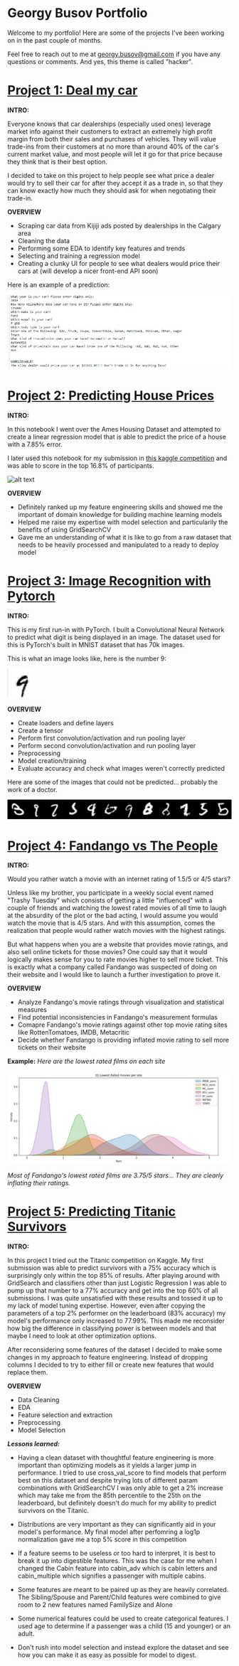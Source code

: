 # Georgy Busov Portfolio

Welcome to my portfolio! Here are some of the projects I've been working on in the past couple of months.

Feel free to reach out to me at georgy.busov@gmail.com if you have any questions or comments. And yes, this theme is called "hacker".



# [Project 1: Deal my car](https://github.com/georgybusov/Deal-my-car)

**INTRO:**

Everyone knows that car dealerships (especially used ones) leverage market info against their customers to extract an extremely high profit margin from both their sales and purchases of vehicles.
They will value trade-ins from their customers at no more than around 40% of the car's current market value, and most people will let it go for that price because they think that is their best option.

I decided to take on this project to help people see what price a dealer would try to sell their car for after they accept it as a trade in, so that they can know exactly how much they should ask for when negotiating their trade-in.

**OVERVIEW**

- Scraping car data from Kijiji ads posted by dealerships in the Calgary area
- Cleaning the data
- Performing some EDA to identify key features and trends
- Selecting and training a regression model
- Creating a clunky UI for people to see what dealers would price their cars at (will develop a nicer front-end API soon)

Here is an example of a prediction:

![alt text](https://github.com/bgosha24/Deal-my-car/blob/main/dealmycarexample1.jpg?raw=true)



# [Project 2: Predicting House Prices](https://github.com/georgybusov/Predicting-house-prices)


**INTRO:**

In this notebook I went over the Ames Housing Dataset and attempted to create a linear regression model that is able to predict the price of a house with a 
7.85% error.

I later used this notebook for my submission in [this kaggle competition](https://www.kaggle.com/competitions/house-prices-advanced-regression-techniques) and was able to score in the top 16.8% of participants.

![alt text](https://github.com/bgosha24/Predicting-house-prices/blob/main/ames.jpg?raw=true)

**OVERVIEW**

- Definitely ranked up my feature engineering skills and showed me the important of domain knowledge for building machine learning models
- Helped me raise my expertise with model selection and particularily the benefits of using GridSearchCV
- Gave me an understanding of what it is like to go from a raw dataset that needs to be heavily processed and manipulated to a ready to deploy model



# [Project 3: Image Recognition with Pytorch](https://github.com/georgybusov/Image-Recognition-with-PyTorch)


**INTRO:**

This is my first run-in with PyTorch. I built a Convolutional Neural Network to predict what digit is being displayed in an image. The dataset used for this is PyTorch's built in MNIST dataset that has 70k images. 

This is what an image looks like, here is the number 9:

![alt text](https://github.com/georgybusov/Image-Recognition-with-PyTorch/blob/main/nine.jpg?raw=true)

**OVERVIEW**
- Create loaders and define layers
- Create a tensor
- Perform first convolution/activation and run pooling layer
- Perform second convolution/activation and run pooling layer
- Preprocessing
- Model creation/training
- Evaluate accuracy and check what images weren't correctly predicted



Here are some of the images that could not be predicted... probably the work of a doctor.

![alt text](https://github.com/georgybusov/Image-Recognition-with-PyTorch/blob/main/badnumbers.jpg?raw=true)



# [Project 4: Fandango vs The People](https://github.com/georgybusov/Fandango-vs-The-People)


**INTRO:**

Would you rather watch a movie with an internet rating of 1.5/5 or 4/5 stars? 

Unless like my brother, you participate in a weekly social event named "Trashy Tuesday" which consists of getting a little "influenced" with a couple of friends and watching the lowest rated movies of all time to laugh at the absurdity of the plot or the bad acting, I would assume you would watch the movie that is 4/5 stars.
And with this assumption, comes the realization that people would rather watch movies with the highest ratings.

But what happens when you are a website that provides movie ratings, and also sell online tickets for those movies? One could say that it would logically makes sense for you to rate movies higher to sell more ticket. This is exactly what a company called Fandango was suspected of doing on their website and I would like to launch a further investigation to prove it.


**OVERVIEW**

- Analyze Fandango's movie ratings through visualization and statistical measures
- Find potential inconsistencies in Fandango's measurement formulas
- Comapre Fandango's movie ratings against other top movie rating sites like RottenTomatoes, IMDB, Metacritic
- Decide whether Fandango is providing inflated movie rating to sell more tickets on their website



**Example:**
*Here are the lowest rated films on each site*

![alt text](https://github.com/bgosha24/Fandango-vs-The-People/blob/main/fandango1.jpg?raw=true)


*Most of Fandango's lowest rated films are 3.75/5 stars... They are clearly inflating their ratings.*


# [Project 5: Predicting Titanic Survivors](https://github.com/georgybusov/Predicting-Titanic-Survivors)

**INTRO:**

In this project I tried out the Titanic competition on Kaggle. My first submission was able to predict survivors with a 75% accuracy which is surprisingly only within the top 85% of results. After playing around with GridSearch and classifiers other than just Logistic Regression I was able to pump up that number to a 77% accuracy and get into the top 60% of all submissions. I was quite unsatisfied with these results and tossed it up to my lack of model tuning expertise. However, even after copying the parameters of a top 2% performer on the leaderboard (83% accuracy) my model's performance only increased to 77.99%. This made me reconsider how big the difference in classifying power is between models and that maybe I need to look at other optimization options.

After reconsidering some features of the dataset I decided to make some changes in my approach to feature engineering. Instead of dropping columns I decided to try to either fill or create new features that would replace them.

**OVERVIEW**

- Data Cleaning
- EDA
- Feature selection and extraction
- Preprocessing
- Model Selection



_**Lessons learned:**_

- Having a clean dataset with thoughtful feature engineering is more important than optimizing models as it yields a larger jump in performance. I tried to use cross_val_score to find models that perform best on this dataset and despite trying lots of different param combinations with GridSearchCV I was only able to get a 2% increase which may take me from the 85th percentile to the 25th on the leaderboard, but definitely doesn't do much for my ability to predict survivors on the Titanic.

- Distributions are very important as they can significantly aid in your model's performance. My final model after perfomring a log1p normalization gave me a top 5% score in this competition

- If a feature seems to be useless or too hard to interpret, it is best to break it up into digestible features. This was the case for me when I changed the Cabin feature into cabin_adv which is cabin letters and cabin_multiple which signifies a passenger with multiple cabins.

- Some features are meant to be paired up as they are heavily correlated. The Sibling/Spouse and Parent/Child features were combined to give room to 2 new features named FamilySize and Alone

- Some numerical features could be used to create categorical features. I used age to determine if a passenger was a child (15 and younger) or an adult.

- Don't rush into model selection and instead explore the dataset and see how you can make it as easy as possible for model to digest.

